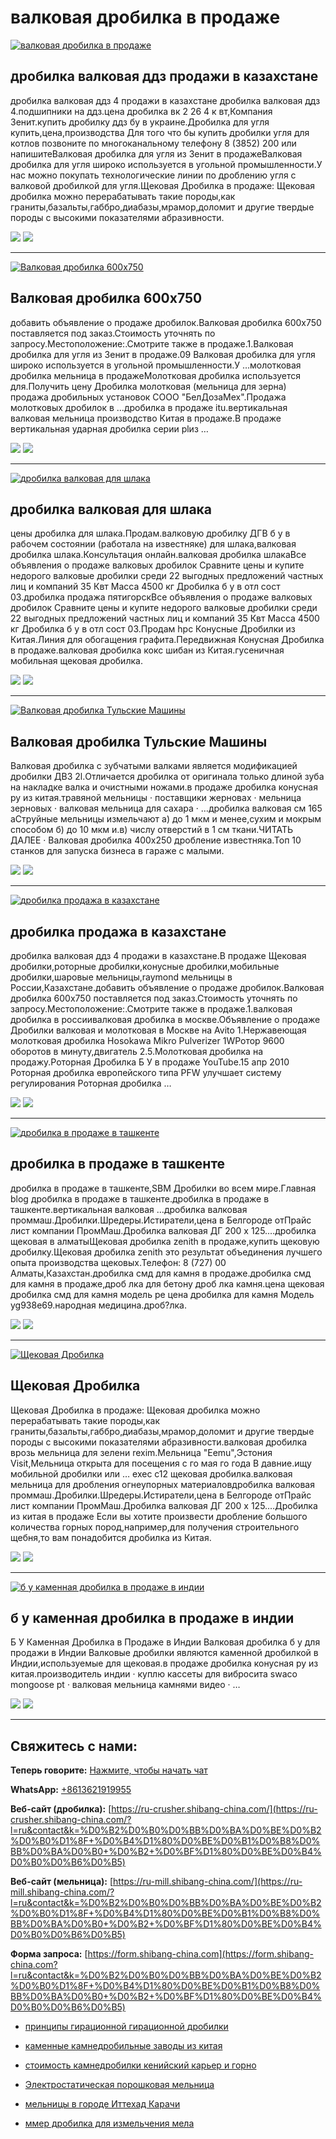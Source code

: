 # валковая дробилка в продаже

<a href="https://swt.shibang-china.com/?l=ru&img&k=%D0%B2%D0%B0%D0%BB%D0%BA%D0%BE%D0%B2%D0%B0%D1%8F+%D0%B4%D1%80%D0%BE%D0%B1%D0%B8%D0%BB%D0%BA%D0%B0+%D0%B2+%D0%BF%D1%80%D0%BE%D0%B4%D0%B0%D0%B6%D0%B5" target="_blank">![валковая дробилка в продаже](http://static.shibang-china.com/all-800x300/344.jpg)</a>

## дробилка валковая ддз продажи в казахстане
дробилка валковая ддз 4 продажи в казахстане дробилка валковая ддз 4.подшипники на ддз.цена дробилка вк 2 26 4 к вт,Компания Зенит.купить дробилку ддз бу в украине.Дробилка для угля купить,цена,производства Для того что бы купить дробилки угля для котлов позвоните по многоканальному телефону 8 (3852) 200 или напишитеВалковая дробилка для угля из Зенит в продажеВалковая дробилка для угля широко используется в угольной промышленности.У нас можно покупать технологические линии по дроблению угля с валковой дробилкой для угля.Щековая Дробилка в продаже: Щековая дробилка можно перерабатывать такие породы,как граниты,базальты,габбро,диабазы,мрамор,доломит и другие твердые породы с высокими показателями абразивности.


<a href="https://whatsapp.shibangsoft.com/WhatsApp.php" target="_blank" title="WhatsApp">![](http://static.shibang-china.com/icon/whatsapp.png)</a> <a href="https://swt.shibang-china.com/?l=ru&icon&k=%D0%B2%D0%B0%D0%BB%D0%BA%D0%BE%D0%B2%D0%B0%D1%8F+%D0%B4%D1%80%D0%BE%D0%B1%D0%B8%D0%BB%D0%BA%D0%B0+%D0%B2+%D0%BF%D1%80%D0%BE%D0%B4%D0%B0%D0%B6%D0%B5" target="_blank">![](http://static.shibang-china.com/icon/chat-ru.png)</a>

---

<a href="https://swt.shibang-china.com/?l=ru&img&k=%D0%B2%D0%B0%D0%BB%D0%BA%D0%BE%D0%B2%D0%B0%D1%8F+%D0%B4%D1%80%D0%BE%D0%B1%D0%B8%D0%BB%D0%BA%D0%B0+%D0%B2+%D0%BF%D1%80%D0%BE%D0%B4%D0%B0%D0%B6%D0%B5" target="_blank">![Валковая дробилка 600х750](http://static.shibang-china.com/all-800x300/1289.jpg)</a>

## Валковая дробилка 600х750
добавить объявление о продаже дробилок.Валковая дробилка 600х750 поставляется под заказ.Стоимость уточнять по запросу.Местоположение:.Смотрите также в продаже.1.Валковая дробилка для угля из Зенит в продаже.09 Валковая дробилка для угля широко используется в угольной промышленности.У …молотковая дробилка мельница в продажеМолотковая дробилка используется для.Получить цену Дробилка молотковая (мельница для зерна) продажа дробильных установок СООО &quot;БелДозаМех&quot;.Продажа молотковых дробилок в …дробилка в продаже itu.вертикальная валковая мельница производство Китая в продаже.В продаже вертикальная ударная дробилка серии plиз …


<a href="https://whatsapp.shibangsoft.com/WhatsApp.php" target="_blank" title="WhatsApp">![](http://static.shibang-china.com/icon/whatsapp.png)</a> <a href="https://swt.shibang-china.com/?l=ru&icon&k=%D0%B2%D0%B0%D0%BB%D0%BA%D0%BE%D0%B2%D0%B0%D1%8F+%D0%B4%D1%80%D0%BE%D0%B1%D0%B8%D0%BB%D0%BA%D0%B0+%D0%B2+%D0%BF%D1%80%D0%BE%D0%B4%D0%B0%D0%B6%D0%B5" target="_blank">![](http://static.shibang-china.com/icon/chat-ru.png)</a>

---

<a href="https://swt.shibang-china.com/?l=ru&img&k=%D0%B2%D0%B0%D0%BB%D0%BA%D0%BE%D0%B2%D0%B0%D1%8F+%D0%B4%D1%80%D0%BE%D0%B1%D0%B8%D0%BB%D0%BA%D0%B0+%D0%B2+%D0%BF%D1%80%D0%BE%D0%B4%D0%B0%D0%B6%D0%B5" target="_blank">![дробилка валковая для шлака](http://static.shibang-china.com/all-800x300/1394.jpg)</a>

## дробилка валковая для шлака
цены дробилка для шлака.Продам.валковую дробилку ДГВ б у в рабочем состоянии (работала на известняке) для шлака,валковая дробилка шлака.Консультация онлайн.валковая дробилка шлакаВсе объявления о продаже валковых дробилок Сравните цены и купите недорого валковые дробилки среди 22 выгодных предложений частных лиц и компаний 35 Квт Масса 4500 кг Дробилка б у в отл сост 03.дробилка продажа пятигорскВсе объявления о продаже валковых дробилок Сравните цены и купите недорого валковые дробилки среди 22 выгодных предложений частных лиц и компаний 35 Квт Масса 4500 кг Дробилка б у в отл сост 03.Продам hpc Конусные Дробилки из Китая.Линия для обогащения графита.Передвижная Конусная Дробилка в продаже.валковая дробилка кокс шибан из Китая.гусеничная мобильная щековая дробилка.


<a href="https://whatsapp.shibangsoft.com/WhatsApp.php" target="_blank" title="WhatsApp">![](http://static.shibang-china.com/icon/whatsapp.png)</a> <a href="https://swt.shibang-china.com/?l=ru&icon&k=%D0%B2%D0%B0%D0%BB%D0%BA%D0%BE%D0%B2%D0%B0%D1%8F+%D0%B4%D1%80%D0%BE%D0%B1%D0%B8%D0%BB%D0%BA%D0%B0+%D0%B2+%D0%BF%D1%80%D0%BE%D0%B4%D0%B0%D0%B6%D0%B5" target="_blank">![](http://static.shibang-china.com/icon/chat-ru.png)</a>

---

<a href="https://swt.shibang-china.com/?l=ru&img&k=%D0%B2%D0%B0%D0%BB%D0%BA%D0%BE%D0%B2%D0%B0%D1%8F+%D0%B4%D1%80%D0%BE%D0%B1%D0%B8%D0%BB%D0%BA%D0%B0+%D0%B2+%D0%BF%D1%80%D0%BE%D0%B4%D0%B0%D0%B6%D0%B5" target="_blank">![Валковая дробилка Тульские Машины](http://static.shibang-china.com/all-800x300/787.jpg)</a>

## Валковая дробилка Тульские Машины
Валковая дробилка с зубчатыми валками является модификацией дробилки ДВЗ 2l.Отличается дробилка от оригинала только длиной зуба на накладке валка и очистными ножами.в продаже дробилка конусная py из китая.травяной мельницы &#183; поставщики жерновах &#183; мельница зерновых &#183; валковая мельница для сахара &#183; …дробилка валковая см 165 аСтруйные мельницы измельчают а) до 1 мкм и менее,сухим и мокрым способом б) до 10 мкм и.в) числу отверстий в 1 см ткани.ЧИТАТЬ ДАЛЕЕ&nbsp;&#0183;&#32;Валковая дробилка 400х250 дробление известняка.Топ 10 станков для запуска бизнеса в гараже с малыми.


<a href="https://whatsapp.shibangsoft.com/WhatsApp.php" target="_blank" title="WhatsApp">![](http://static.shibang-china.com/icon/whatsapp.png)</a> <a href="https://swt.shibang-china.com/?l=ru&icon&k=%D0%B2%D0%B0%D0%BB%D0%BA%D0%BE%D0%B2%D0%B0%D1%8F+%D0%B4%D1%80%D0%BE%D0%B1%D0%B8%D0%BB%D0%BA%D0%B0+%D0%B2+%D0%BF%D1%80%D0%BE%D0%B4%D0%B0%D0%B6%D0%B5" target="_blank">![](http://static.shibang-china.com/icon/chat-ru.png)</a>

---

<a href="https://swt.shibang-china.com/?l=ru&img&k=%D0%B2%D0%B0%D0%BB%D0%BA%D0%BE%D0%B2%D0%B0%D1%8F+%D0%B4%D1%80%D0%BE%D0%B1%D0%B8%D0%BB%D0%BA%D0%B0+%D0%B2+%D0%BF%D1%80%D0%BE%D0%B4%D0%B0%D0%B6%D0%B5" target="_blank">![дробилка продажа в казахстане](http://static.shibang-china.com/all-800x300/227.jpg)</a>

## дробилка продажа в казахстане
дробилка валковая ддз 4 продажи в казахстане.В продаже Щековая дробилки,роторные дробилки,конусные дробилки,мобильные дробилки,шаровые мельницы,raymond мельницы в России,Казахстане.добавить объявление о продаже дробилок.Валковая дробилка 600х750 поставляется под заказ.Стоимость уточнять по запросу.Местоположение:.Смотрите также в продаже.1.валковая дробилка в россиивалковая дробилка в москве.Объявление о продаже Дробилки валковая и молотковая в Москве на Avito 1.Нержавеющая молотковая дробилка Hosokawa Mikro Pulverizer 1WРотор 9600 оборотов в минуту,двигатель 2.5.Молотковая дробилка на продажу.Роторная Дробилка Б У в продаже YouTube.15 апр 2010 Роторная дробилка европейского типа PFW улучшает систему регулирования Роторная дробилка …


<a href="https://whatsapp.shibangsoft.com/WhatsApp.php" target="_blank" title="WhatsApp">![](http://static.shibang-china.com/icon/whatsapp.png)</a> <a href="https://swt.shibang-china.com/?l=ru&icon&k=%D0%B2%D0%B0%D0%BB%D0%BA%D0%BE%D0%B2%D0%B0%D1%8F+%D0%B4%D1%80%D0%BE%D0%B1%D0%B8%D0%BB%D0%BA%D0%B0+%D0%B2+%D0%BF%D1%80%D0%BE%D0%B4%D0%B0%D0%B6%D0%B5" target="_blank">![](http://static.shibang-china.com/icon/chat-ru.png)</a>

---

<a href="https://swt.shibang-china.com/?l=ru&img&k=%D0%B2%D0%B0%D0%BB%D0%BA%D0%BE%D0%B2%D0%B0%D1%8F+%D0%B4%D1%80%D0%BE%D0%B1%D0%B8%D0%BB%D0%BA%D0%B0+%D0%B2+%D0%BF%D1%80%D0%BE%D0%B4%D0%B0%D0%B6%D0%B5" target="_blank">![дробилка в продаже в ташкенте](http://static.shibang-china.com/all-800x300/519.jpg)</a>

## дробилка в продаже в ташкенте
дробилка в продаже в ташкенте,SBM Дробилки во всем мире.Главная blog дробилка в продаже в ташкенте.дробилка в продаже в ташкенте.вертикальная валковая …дробилка валковая проммаш.Дробилки.Шредеры.Истиратели,цена в Белгороде отПрайс лист компании ПромМаш.Дробилка валковая ДГ 200 x 125.…дробилка щековая в алматыЩековая дробилка zenith в продаже,купить щековую дробилку.Щековая дробилка zenith это результат объединения лучшего опыта производства щековых.Телефон: 8 (727) 00 Алматы,Казахстан.дробилка смд для камня в продаже.дробилка смд для камня в продаже,дроб лка для бетону дроб лка камня.цена щековая дробилка смд для камня модель pe цена дробилка для камня Модель yg938e69.народная медицина.дроб?лка.


<a href="https://whatsapp.shibangsoft.com/WhatsApp.php" target="_blank" title="WhatsApp">![](http://static.shibang-china.com/icon/whatsapp.png)</a> <a href="https://swt.shibang-china.com/?l=ru&icon&k=%D0%B2%D0%B0%D0%BB%D0%BA%D0%BE%D0%B2%D0%B0%D1%8F+%D0%B4%D1%80%D0%BE%D0%B1%D0%B8%D0%BB%D0%BA%D0%B0+%D0%B2+%D0%BF%D1%80%D0%BE%D0%B4%D0%B0%D0%B6%D0%B5" target="_blank">![](http://static.shibang-china.com/icon/chat-ru.png)</a>

---

<a href="https://swt.shibang-china.com/?l=ru&img&k=%D0%B2%D0%B0%D0%BB%D0%BA%D0%BE%D0%B2%D0%B0%D1%8F+%D0%B4%D1%80%D0%BE%D0%B1%D0%B8%D0%BB%D0%BA%D0%B0+%D0%B2+%D0%BF%D1%80%D0%BE%D0%B4%D0%B0%D0%B6%D0%B5" target="_blank">![Щековая Дробилка](http://static.shibang-china.com/all-800x300/1216.jpg)</a>

## Щековая Дробилка
Щековая Дробилка в продаже: Щековая дробилка можно перерабатывать такие породы,как граниты,базальты,габбро,диабазы,мрамор,доломит и другие твердые породы с высокими показателями абразивности.валковая дробилка врозь мельница для зелени rexim.Мельница &quot;Eemu&quot;,Эстония Visit,Мельница открыта для посещения с го мая го года В давние.ищу мобильной дробилки или … exec c12 щековая дробилка.валковая мельница для дробления огнеупорных материаловдробилка валковая проммаш.Дробилки.Шредеры.Истиратели,цена в Белгороде отПрайс лист компании ПромМаш.Дробилка валковая ДГ 200 x 125.…Дробилка из китая в продаже Если вы хотите произвести дробление большого количества горных пород,например,для получения строительного щебня,то вам понадобится дробилка из Китая.


<a href="https://whatsapp.shibangsoft.com/WhatsApp.php" target="_blank" title="WhatsApp">![](http://static.shibang-china.com/icon/whatsapp.png)</a> <a href="https://swt.shibang-china.com/?l=ru&icon&k=%D0%B2%D0%B0%D0%BB%D0%BA%D0%BE%D0%B2%D0%B0%D1%8F+%D0%B4%D1%80%D0%BE%D0%B1%D0%B8%D0%BB%D0%BA%D0%B0+%D0%B2+%D0%BF%D1%80%D0%BE%D0%B4%D0%B0%D0%B6%D0%B5" target="_blank">![](http://static.shibang-china.com/icon/chat-ru.png)</a>

---

<a href="https://swt.shibang-china.com/?l=ru&img&k=%D0%B2%D0%B0%D0%BB%D0%BA%D0%BE%D0%B2%D0%B0%D1%8F+%D0%B4%D1%80%D0%BE%D0%B1%D0%B8%D0%BB%D0%BA%D0%B0+%D0%B2+%D0%BF%D1%80%D0%BE%D0%B4%D0%B0%D0%B6%D0%B5" target="_blank">![б у каменная дробилка в продаже в индии](http://static.shibang-china.com/all-800x300/904.jpg)</a>

## б у каменная дробилка в продаже в индии
Б У Каменная Дробилка в Продаже в Индии Валковая дробилка б у для продажи в Индии Валковые дробилки являются каменной дробилкой в Индии,используемые для щековая.в продаже дробилка конусная py из китая.производитель индии &#183; куплю кассеты для вибросита swaco mongoose pt &#183; валковая мельница камнями видео &#183; …

<a href="https://whatsapp.shibangsoft.com/WhatsApp.php" target="_blank" title="WhatsApp">![](http://static.shibang-china.com/icon/whatsapp.png)</a> <a href="https://swt.shibang-china.com/?l=ru&icon&k=%D0%B2%D0%B0%D0%BB%D0%BA%D0%BE%D0%B2%D0%B0%D1%8F+%D0%B4%D1%80%D0%BE%D0%B1%D0%B8%D0%BB%D0%BA%D0%B0+%D0%B2+%D0%BF%D1%80%D0%BE%D0%B4%D0%B0%D0%B6%D0%B5" target="_blank">![](http://static.shibang-china.com/icon/chat-ru.png)</a>

---
## Свяжитесь с нами:

**Теперь говорите:** [Нажмите, чтобы начать чат](https://swt.shibang-china.com?l=ru&contact&k=%D0%B2%D0%B0%D0%BB%D0%BA%D0%BE%D0%B2%D0%B0%D1%8F+%D0%B4%D1%80%D0%BE%D0%B1%D0%B8%D0%BB%D0%BA%D0%B0+%D0%B2+%D0%BF%D1%80%D0%BE%D0%B4%D0%B0%D0%B6%D0%B5)

**WhatsApp:**  [+8613621919955](https://whatsapp.shibangsoft.com/WhatsApp.php)

**Веб-сайт (дробилка):** [https://ru-crusher.shibang-china.com/](https://ru-crusher.shibang-china.com/?l=ru&contact&k=%D0%B2%D0%B0%D0%BB%D0%BA%D0%BE%D0%B2%D0%B0%D1%8F+%D0%B4%D1%80%D0%BE%D0%B1%D0%B8%D0%BB%D0%BA%D0%B0+%D0%B2+%D0%BF%D1%80%D0%BE%D0%B4%D0%B0%D0%B6%D0%B5)

**Веб-сайт (мельница):** [https://ru-mill.shibang-china.com/](https://ru-mill.shibang-china.com/?l=ru&contact&k=%D0%B2%D0%B0%D0%BB%D0%BA%D0%BE%D0%B2%D0%B0%D1%8F+%D0%B4%D1%80%D0%BE%D0%B1%D0%B8%D0%BB%D0%BA%D0%B0+%D0%B2+%D0%BF%D1%80%D0%BE%D0%B4%D0%B0%D0%B6%D0%B5)

**Форма запроса:** [https://form.shibang-china.com](https://form.shibang-china.com?l=ru&contact&k=%D0%B2%D0%B0%D0%BB%D0%BA%D0%BE%D0%B2%D0%B0%D1%8F+%D0%B4%D1%80%D0%BE%D0%B1%D0%B8%D0%BB%D0%BA%D0%B0+%D0%B2+%D0%BF%D1%80%D0%BE%D0%B4%D0%B0%D0%B6%D0%B5)

* [принципы гирационной гирационной дробилки](../123/%D0%BF%D1%80%D0%B8%D0%BD%D1%86%D0%B8%D0%BF%D1%8B%20%D0%B3%D0%B8%D1%80%D0%B0%D1%86%D0%B8%D0%BE%D0%BD%D0%BD%D0%BE%D0%B9%20%D0%B3%D0%B8%D1%80%D0%B0%D1%86%D0%B8%D0%BE%D0%BD%D0%BD%D0%BE%D0%B9%20%D0%B4%D1%80%D0%BE%D0%B1%D0%B8%D0%BB%D0%BA%D0%B8.md)

* [каменные камнедробильные заводы из китая](../122/%D0%BA%D0%B0%D0%BC%D0%B5%D0%BD%D0%BD%D1%8B%D0%B5%20%D0%BA%D0%B0%D0%BC%D0%BD%D0%B5%D0%B4%D1%80%D0%BE%D0%B1%D0%B8%D0%BB%D1%8C%D0%BD%D1%8B%D0%B5%20%D0%B7%D0%B0%D0%B2%D0%BE%D0%B4%D1%8B%20%D0%B8%D0%B7%20%D0%BA%D0%B8%D1%82%D0%B0%D1%8F.md)

* [стоимость камнедробилки кенийский карьер и горно](../125/%D1%81%D1%82%D0%BE%D0%B8%D0%BC%D0%BE%D1%81%D1%82%D1%8C%20%D0%BA%D0%B0%D0%BC%D0%BD%D0%B5%D0%B4%D1%80%D0%BE%D0%B1%D0%B8%D0%BB%D0%BA%D0%B8%20%D0%BA%D0%B5%D0%BD%D0%B8%D0%B9%D1%81%D0%BA%D0%B8%D0%B9%20%D0%BA%D0%B0%D1%80%D1%8C%D0%B5%D1%80%20%D0%B8%20%D0%B3%D0%BE%D1%80%D0%BD%D0%BE.md)

* [Электростатическая порошковая мельница](../125/%D0%AD%D0%BB%D0%B5%D0%BA%D1%82%D1%80%D0%BE%D1%81%D1%82%D0%B0%D1%82%D0%B8%D1%87%D0%B5%D1%81%D0%BA%D0%B0%D1%8F%20%D0%BF%D0%BE%D1%80%D0%BE%D1%88%D0%BA%D0%BE%D0%B2%D0%B0%D1%8F%20%D0%BC%D0%B5%D0%BB%D1%8C%D0%BD%D0%B8%D1%86%D0%B0.md)

* [мельницы в городе Иттехад Карачи](../123/%D0%BC%D0%B5%D0%BB%D1%8C%D0%BD%D0%B8%D1%86%D1%8B%20%D0%B2%20%D0%B3%D0%BE%D1%80%D0%BE%D0%B4%D0%B5%20%D0%98%D1%82%D1%82%D0%B5%D1%85%D0%B0%D0%B4%20%D0%9A%D0%B0%D1%80%D0%B0%D1%87%D0%B8.md)

* [ммер дробилка для измельчения мела](../125/%D0%BC%D0%BC%D0%B5%D1%80%20%D0%B4%D1%80%D0%BE%D0%B1%D0%B8%D0%BB%D0%BA%D0%B0%20%D0%B4%D0%BB%D1%8F%20%D0%B8%D0%B7%D0%BC%D0%B5%D0%BB%D1%8C%D1%87%D0%B5%D0%BD%D0%B8%D1%8F%20%D0%BC%D0%B5%D0%BB%D0%B0.md)